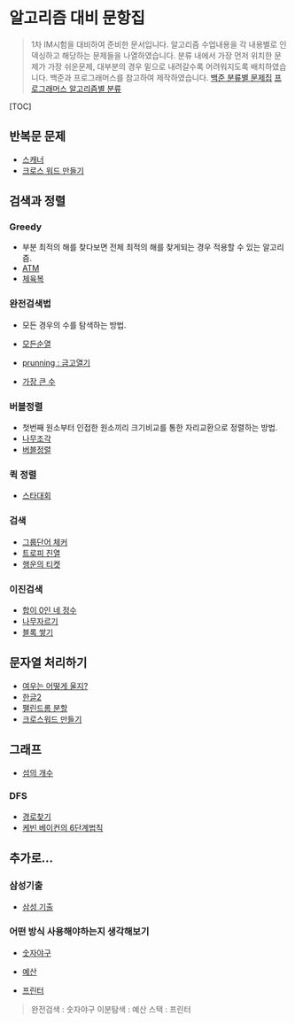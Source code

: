 # 알고리즘 대비 문항집

> 1차 IM시험을 대비하여 준비한 문서입니다.
> 알고리즘 수업내용을 각 내용별로 인덱싱하고 해당하는 문제들을 나열하였습니다.
> 분류 내에서 가장 먼저 위치한 문제가 가장 쉬운문제, 대부분의 경우 밑으로 내려갈수록 어려워지도록 배치하였습니다. 백준과 프로그래머스를 참고하여 제작하였습니다.
> [백준 분류별 문제집](https://www.acmicpc.net/problem/tags)
> [프로그래머스 알고리즘별 분류](https://programmers.co.kr/learn/challenges)

[TOC]

## 반복문 문제

- [스캐너](https://www.acmicpc.net/problem/3035)
- [크로스 워드 만들기](https://www.acmicpc.net/problem/2804)

## 검색과 정렬

### Greedy

- 부분 최적의 해를 찾다보면 전체 최적의 해를 찾게되는 경우 적용할 수 있는 알고리즘.
- [ATM](https://www.acmicpc.net/problem/11399)
- [체육복](https://programmers.co.kr/learn/courses/30/lessons/42862)

### 완전검색법

- 모든 경우의 수를 탐색하는 방법.

- [모든순열](https://www.acmicpc.net/problem/10974)
- [prunning : 금고열기](https://www.acmicpc.net/problem/9320)
- [가장 큰 수](https://programmers.co.kr/learn/courses/30/lessons/42746)

### 버블정렬

- 첫번째 원소부터 인접한 원소끼리 크기비교를 통한 자리교환으로 정렬하는 방법.
- [나무조각](https://www.acmicpc.net/problem/2947)
- [버블정렬](https://www.acmicpc.net/problem/11920)

### 퀵 정렬

- [스타대회](https://www.acmicpc.net/problem/1608)

### 검색

- [그룹단어 체커](https://www.acmicpc.net/problem/1316)
- [트로피 진열](https://www.acmicpc.net/problem/1668)
- [행운의 티켓](https://www.acmicpc.net/problem/1639)

### 이진검색

- [합이 0인 네 정수](https://www.acmicpc.net/problem/7453)
- [나무자르기](https://www.acmicpc.net/problem/2805)
- [블록 쌓기](https://www.acmicpc.net/problem/9998)



## 문자열 처리하기

- [여우는 어떻게 울지?](https://www.acmicpc.net/problem/9536)
- [한글2](https://www.acmicpc.net/problem/11283)
- [팰린드롬 분할](https://www.acmicpc.net/problem/1509)
- [크로스워드 만들기](https://www.acmicpc.net/problem/2804)





## 그래프

- [섬의 개수](https://www.acmicpc.net/problem/4963)

### DFS

- [경로찾기](https://www.acmicpc.net/problem/11403)
- [케빈 베이컨의 6단계법칙](https://www.acmicpc.net/problem/1389)



## 추가로...

### 삼성기출

- [삼성 기출](https://www.acmicpc.net/workbook/view/1152)



### 어떤 방식 사용해야하는지 생각해보기

- [숫자야구](https://programmers.co.kr/learn/courses/30/lessons/42841)

- [예산](https://programmers.co.kr/learn/courses/30/lessons/43237)

- [프린터](https://programmers.co.kr/learn/courses/30/lessons/42587)











> 완전검색 : 숫자야구
> 이분탐색 : 예산
> 스택 : 프린터